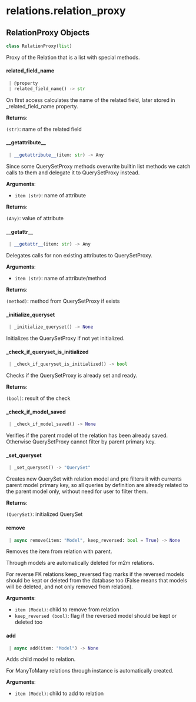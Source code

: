 <a name="relations.relation_proxy"></a>
# relations.relation\_proxy

<a name="relations.relation_proxy.RelationProxy"></a>
## RelationProxy Objects

```python
class RelationProxy(list)
```

Proxy of the Relation that is a list with special methods.

<a name="relations.relation_proxy.RelationProxy.related_field_name"></a>
#### related\_field\_name

```python
 | @property
 | related_field_name() -> str
```

On first access calculates the name of the related field, later stored in
_related_field_name property.

**Returns**:

`(str)`: name of the related field

<a name="relations.relation_proxy.RelationProxy.__getattribute__"></a>
#### \_\_getattribute\_\_

```python
 | __getattribute__(item: str) -> Any
```

Since some QuerySetProxy methods overwrite builtin list methods we
catch calls to them and delegate it to QuerySetProxy instead.

**Arguments**:

- `item (str)`: name of attribute

**Returns**:

`(Any)`: value of attribute

<a name="relations.relation_proxy.RelationProxy.__getattr__"></a>
#### \_\_getattr\_\_

```python
 | __getattr__(item: str) -> Any
```

Delegates calls for non existing attributes to QuerySetProxy.

**Arguments**:

- `item (str)`: name of attribute/method

**Returns**:

`(method)`: method from QuerySetProxy if exists

<a name="relations.relation_proxy.RelationProxy._initialize_queryset"></a>
#### \_initialize\_queryset

```python
 | _initialize_queryset() -> None
```

Initializes the QuerySetProxy if not yet initialized.

<a name="relations.relation_proxy.RelationProxy._check_if_queryset_is_initialized"></a>
#### \_check\_if\_queryset\_is\_initialized

```python
 | _check_if_queryset_is_initialized() -> bool
```

Checks if the QuerySetProxy is already set and ready.

**Returns**:

`(bool)`: result of the check

<a name="relations.relation_proxy.RelationProxy._check_if_model_saved"></a>
#### \_check\_if\_model\_saved

```python
 | _check_if_model_saved() -> None
```

Verifies if the parent model of the relation has been already saved.
Otherwise QuerySetProxy cannot filter by parent primary key.

<a name="relations.relation_proxy.RelationProxy._set_queryset"></a>
#### \_set\_queryset

```python
 | _set_queryset() -> "QuerySet"
```

Creates new QuerySet with relation model and pre filters it with currents
parent model primary key, so all queries by definition are already related
to the parent model only, without need for user to filter them.

**Returns**:

`(QuerySet)`: initialized QuerySet

<a name="relations.relation_proxy.RelationProxy.remove"></a>
#### remove

```python
 | async remove(item: "Model", keep_reversed: bool = True) -> None
```

Removes the item from relation with parent.

Through models are automatically deleted for m2m relations.

For reverse FK relations keep_reversed flag marks if the reversed models
should be kept or deleted from the database too (False means that models
will be deleted, and not only removed from relation).

**Arguments**:

- `item (Model)`: child to remove from relation
- `keep_reversed (bool)`: flag if the reversed model should be kept or deleted too

<a name="relations.relation_proxy.RelationProxy.add"></a>
#### add

```python
 | async add(item: "Model") -> None
```

Adds child model to relation.

For ManyToMany relations through instance is automatically created.

**Arguments**:

- `item (Model)`: child to add to relation

